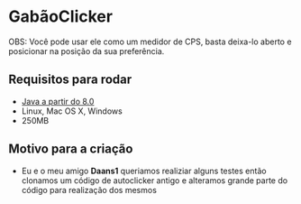 GabãoClicker
==========

OBS: Você pode usar ele como um medidor de CPS, basta deixa-lo aberto e posicionar na posição da sua preferência.

Requisitos para rodar
------------
- [Java a partir do 8.0](https://www.oracle.com/java/technologies/downloads/)
- Linux, Mac OS X, Windows
- 250MB

Motivo para a criação
----------------------------------------------------
- Eu e o meu amigo **Daans1** queriamos realiziar alguns testes então clonamos um código de autoclicker antigo e alteramos grande parte do código para realização dos mesmos

